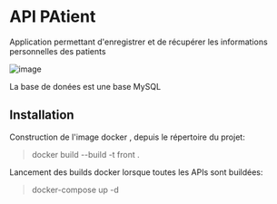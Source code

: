 # API PAtient

Application permettant d'enregistrer et de récupérer les informations personnelles des patients 

![image](https://user-images.githubusercontent.com/61044632/127455748-3c9fe026-e533-4200-9c9a-b1e412749afe.png)

La base de donées est une base MySQL


## Installation

Construction de l'image docker , depuis le répertoire du projet: 

> docker build --build -t front .

Lancement des builds docker lorsque toutes les APIs sont buildées:
> docker-compose up -d

